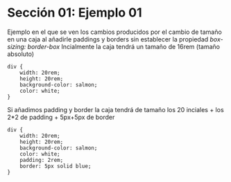 # Sección 01: Ejemplo 01
Ejemplo en el que se ven los cambios producidos por el cambio de tamaño en una caja al añadirle paddings y borders sin establecer la propiedad *box-sizing: border-box*
Incialmente la caja tendrá un tamaño de 16rem (tamaño absoluto)
```
div {
    width: 20rem;
    height: 20rem;
    background-color: salmon;
    color: white;
}
```
Si añadimos padding y border la caja tendrá de tamaño los 20 inciales + los 2*2 de padding + 5px+5px de border
```
div {
    width: 20rem;
    height: 20rem;
    background-color: salmon;
    color: white;
    padding: 2rem;
    border: 5px solid blue;
}
```